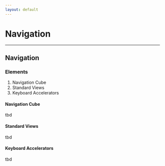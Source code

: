 ```yaml
---
layout: default
---
```


# Navigation
---
## Navigation

### Elements

1. Navigation Cube
2. Standard Views
3. Keyboard Accelerators

#### Navigation Cube

tbd

#### Standard Views

tbd

#### Keyboard Accelerators

tbd

